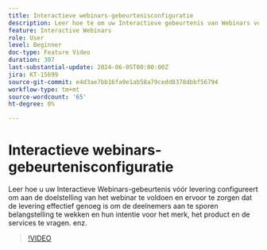 ```yaml
---
title: Interactieve webinars-gebeurtenisconfiguratie
description: Leer hoe te om uw Interactieve gebeurtenis van Webinars vóór levering te vormen om het doel van webinar aan te passen.
feature: Interactive Webinars
role: User
level: Beginner
doc-type: Feature Video
duration: 307
last-substantial-update: 2024-06-05T00:00:00Z
jira: KT-15699
source-git-commit: e4d3ae7bb16fa9e1ab58a79cedd8378dbbf56794
workflow-type: tm+mt
source-wordcount: '65'
ht-degree: 0%

---
```



# Interactieve webinars-gebeurtenisconfiguratie

Leer hoe u uw Interactieve Webinars-gebeurtenis vóór levering configureert om aan de doelstelling van het webinar te voldoen en ervoor te zorgen dat de levering effectief genoeg is om de deelnemers aan te sporen belangstelling te wekken en hun intentie voor het merk, het product en de services te vragen. enz.

>[!VIDEO](https://video.tv.adobe.com/v/3429637/?learn=on)
